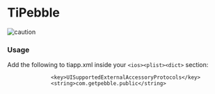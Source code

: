 # TiPebble #

![caution](http://img.shields.io/badge/new%20project-caution-orange.svg)

### Usage ###

Add the following to tiapp.xml inside your `<ios><plist><dict>` section:

```
              <key>UISupportedExternalAccessoryProtocols</key>
              <string>com.getpebble.public</string>
```

